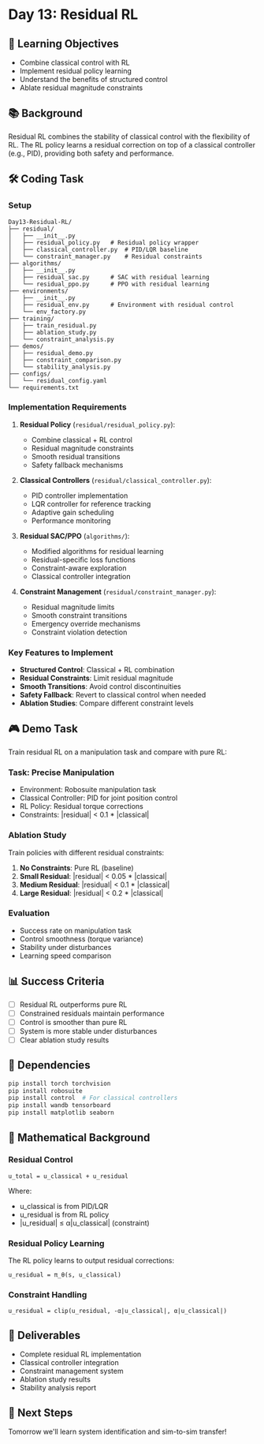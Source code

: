 # Day 13: Residual RL

## 🎯 Learning Objectives
- Combine classical control with RL
- Implement residual policy learning
- Understand the benefits of structured control
- Ablate residual magnitude constraints

## 📚 Background
Residual RL combines the stability of classical control with the flexibility of RL. The RL policy learns a residual correction on top of a classical controller (e.g., PID), providing both safety and performance.

## 🛠️ Coding Task

### Setup
```
Day13-Residual-RL/
├── residual/
│   ├── __init__.py
│   ├── residual_policy.py   # Residual policy wrapper
│   ├── classical_controller.py  # PID/LQR baseline
│   └── constraint_manager.py    # Residual constraints
├── algorithms/
│   ├── __init__.py
│   ├── residual_sac.py      # SAC with residual learning
│   └── residual_ppo.py      # PPO with residual learning
├── environments/
│   ├── __init__.py
│   ├── residual_env.py      # Environment with residual control
│   └── env_factory.py
├── training/
│   ├── train_residual.py
│   ├── ablation_study.py
│   └── constraint_analysis.py
├── demos/
│   ├── residual_demo.py
│   ├── constraint_comparison.py
│   └── stability_analysis.py
├── configs/
│   └── residual_config.yaml
└── requirements.txt
```

### Implementation Requirements

1. **Residual Policy** (`residual/residual_policy.py`):
   - Combine classical + RL control
   - Residual magnitude constraints
   - Smooth residual transitions
   - Safety fallback mechanisms

2. **Classical Controllers** (`residual/classical_controller.py`):
   - PID controller implementation
   - LQR controller for reference tracking
   - Adaptive gain scheduling
   - Performance monitoring

3. **Residual SAC/PPO** (`algorithms/`):
   - Modified algorithms for residual learning
   - Residual-specific loss functions
   - Constraint-aware exploration
   - Classical controller integration

4. **Constraint Management** (`residual/constraint_manager.py`):
   - Residual magnitude limits
   - Smooth constraint transitions
   - Emergency override mechanisms
   - Constraint violation detection

### Key Features to Implement

- **Structured Control**: Classical + RL combination
- **Residual Constraints**: Limit residual magnitude
- **Smooth Transitions**: Avoid control discontinuities
- **Safety Fallback**: Revert to classical control when needed
- **Ablation Studies**: Compare different constraint levels

## 🎮 Demo Task
Train residual RL on a manipulation task and compare with pure RL:

### Task: Precise Manipulation
- Environment: Robosuite manipulation task
- Classical Controller: PID for joint position control
- RL Policy: Residual torque corrections
- Constraints: |residual| < 0.1 * |classical|

### Ablation Study
Train policies with different residual constraints:
1. **No Constraints**: Pure RL (baseline)
2. **Small Residual**: |residual| < 0.05 * |classical|
3. **Medium Residual**: |residual| < 0.1 * |classical|
4. **Large Residual**: |residual| < 0.2 * |classical|

### Evaluation
- Success rate on manipulation task
- Control smoothness (torque variance)
- Stability under disturbances
- Learning speed comparison

## 📊 Success Criteria
- [ ] Residual RL outperforms pure RL
- [ ] Constrained residuals maintain performance
- [ ] Control is smoother than pure RL
- [ ] System is more stable under disturbances
- [ ] Clear ablation study results

## 🔧 Dependencies
```bash
pip install torch torchvision
pip install robosuite
pip install control  # For classical controllers
pip install wandb tensorboard
pip install matplotlib seaborn
```

## 📝 Mathematical Background

### Residual Control
```
u_total = u_classical + u_residual
```

Where:
- u_classical is from PID/LQR
- u_residual is from RL policy
- |u_residual| ≤ α|u_classical| (constraint)

### Residual Policy Learning
The RL policy learns to output residual corrections:
```
u_residual = π_θ(s, u_classical)
```

### Constraint Handling
```
u_residual = clip(u_residual, -α|u_classical|, α|u_classical|)
```

## 📝 Deliverables
- Complete residual RL implementation
- Classical controller integration
- Constraint management system
- Ablation study results
- Stability analysis report

## 🚀 Next Steps
Tomorrow we'll learn system identification and sim-to-sim transfer!
